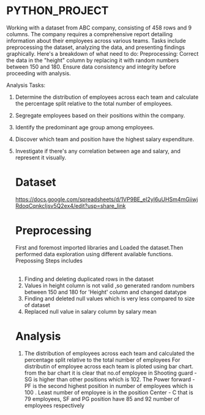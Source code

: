 # PYTHON_PROJECT
Working with a dataset from ABC company, consisting of 458 rows and 9 columns. The company requires a comprehensive report detailing information about their employees across various teams. Tasks include preprocessing the dataset, analyzing the data, and presenting  findings graphically. Here's a breakdown of what need to do:
Preprocessing:
Correct the data in the "height" column by replacing it with random numbers between 150 and 180. Ensure data consistency and integrity before proceeding with analysis. 

Analysis Tasks:
1. Determine the distribution of employees across each team and calculate the percentage split relative to the total number of employees. <br>
2. Segregate employees based on their positions within the company. 
3. Identify the predominant age group among employees. 
4. Discover which team and position have the highest salary expenditure. 
5. Investigate if there's any correlation between age and salary, and represent it visually.

   # Dataset
   https://docs.google.com/spreadsheets/d/1VP9BE_eI2yl6uUHSm4mGiiwjRdoqCqnkcIjsv5Q2ex4/edit?usp=share_link

   # Preprocessing
   First and foremost imported libraries and Loaded the dataset.Then performed data exploration using different available functions. 
   Prepossing Steps includes <br> <br>
   1. Finding and deleting duplicated rows in the dataset  <br>
   2. Values in height column is not valid ,so generated random numbers between 150 and 180 for 'Height' column and changed datatype <br>
   3. Finding and deleted null values which is very less compared to size of dataset <br>
   4. Replaced null value in salary column by salary mean <br>

   # Analysis
   1. The distribution of employees across each team and calculated the percentage split relative to the total number of employees
        For distributin of employee across each team is ploted using bar chart. from the bar chart it is clear that no.of employee in Shooting guard - SG is higher 
     than other positions which is 102. The Power forward - PF is the second highest position in number of employees which is 100 . Least number of employee is in 
     the position Center - C that is 79 employees, SF and PG position have 85 and 92 number of employees respectively  <br><br>


   

